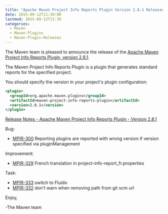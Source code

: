 ```yaml
---
title: "Apache Maven Project Info Reports Plugin Version 2.8.1 Released"
date: 2015-09-12T11:39:00
lastmod: 2015-09-12T11:39
categories:
  - Maven
  - Maven-Plugins
  - Maven-Plugin-Releases
---
```

The Maven team is pleased to announce the release of the [Apache Maven Project 
Info Reports Plugin, version 2.8.1](http://maven.apache.org/plugins/maven-project-info-reports-plugin/).

The Maven Project Info Reports Plugin is a plugin that generates standard
reports for the specified project.


You should specify the version in your project's plugin configuration:

```xml
<plugin>
  <groupId>org.apache.maven.plugins</groupId>
  <artifactId>maven-project-info-reports-plugin</artifactId>
  <version>2.8.1</version>
</plugin>
```

<!-- more -->


[Release Notes - Apache Maven Project Info Reports Plugin - Version 2.8.1](https://issues.apache.org/jira/secure/ReleaseNote.jspa?projectId=12317821&version=12331185)

Bug:

 * [MPIR-300](https://issues.apache.org/jira/browse/MPIR-300) Reporting plugins are reported with wrong version if version specified via pluginManagement

Improvement:

 * [MPIR-329](https://issues.apache.org/jira/browse/MPIR-329) French translation in project-info-report_fr.properties

Task:

 * [MPIR-333](https://issues.apache.org/jira/browse/MPIR-333) switch to Fluido
 * [MPIR-332](https://issues.apache.org/jira/browse/MPIR-332) don't warn when removing path from git scm url


Enjoy,

-The Maven team
